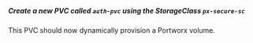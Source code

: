 </br>

##### Create a new PVC called `auth-pvc` using the StorageClass `px-secure-sc`

This PVC should now dynamically provision a Portworx volume.
